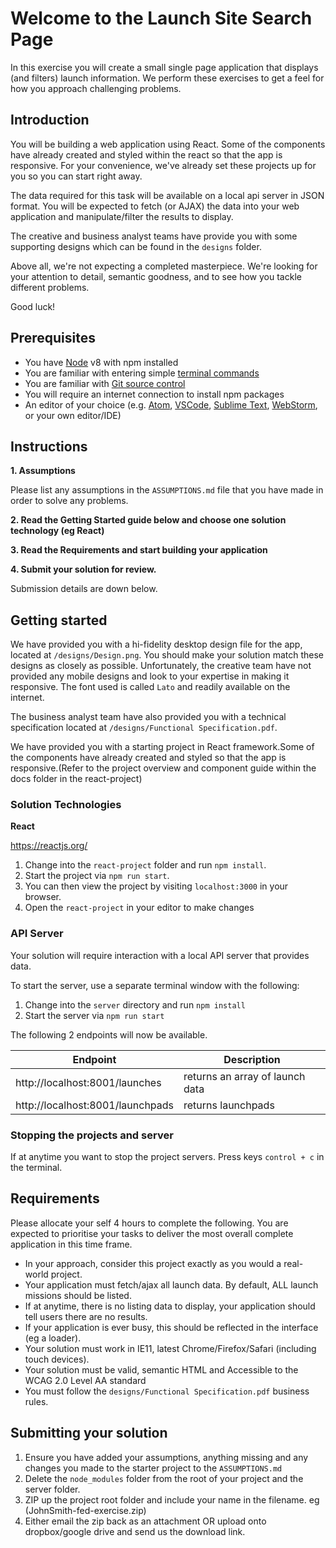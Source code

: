 # Welcome to the Launch Site Search Page

In this exercise you will create a small single page application that displays (and filters) launch information.
We perform these exercises to get a feel for how you approach challenging problems.

## Introduction

You will be building a web application using React.
Some of the components have already created and styled within the react so that the app is responsive.
For your convenience, we've already set these projects up for you so you can start right away.

The data required for this task will be available on a local api server in JSON format. You will be expected to fetch
(or AJAX) the data into your web application and manipulate/filter the results to display.

The creative and business analyst teams have provide you with some supporting designs which can be found in the `designs`
folder.

Above all, we're not expecting a completed masterpiece. We're looking for your attention to detail, semantic goodness,
and to see how you tackle different problems.

Good luck!

## Prerequisites

- You have [Node](https://nodejs.org/en/) v8 with npm installed
- You are familiar with entering simple [terminal commands](http://blog.teamtreehouse.com/introduction-to-the-mac-os-x-command-line)
- You are familiar with [Git source control](https://product.hubspot.com/blog/git-and-github-tutorial-for-beginners)
- You will require an internet connection to install npm packages
- An editor of your choice (e.g. [Atom](https://atom.io/), [VSCode](https://code.visualstudio.com/), [Sublime Text](https://www.sublimetext.com/), [WebStorm](https://www.jetbrains.com/webstorm/), or your own editor/IDE)

## Instructions

**1. Assumptions**

Please list any assumptions in the `ASSUMPTIONS.md` file that you have made in order to solve any problems.

**2. Read the Getting Started guide below and choose one solution technology (eg React)**

**3. Read the Requirements and start building your application**

**4. Submit your solution for review.**

Submission details are down below.

## Getting started

We have provided you with a hi-fidelity desktop design file for the app, located at `/designs/Design.png`. You should
make your solution match these designs as closely as possible. Unfortunately, the creative team have not provided any
mobile designs and look to your expertise in making it responsive. The font used is called `Lato` and readily available
on the internet.

The business analyst team have also provided you with a technical specification located at `/designs/Functional Specification.pdf`.

We have provided you with a starting project in React framework.Some of the components have already created and styled so that the app is responsive.(Refer to the project
overview and component guide within the docs folder in the react-project)

### Solution Technologies

**React**

https://reactjs.org/

1. Change into the `react-project` folder and run `npm install`.
2. Start the project via `npm run start`.
3. You can then view the project by visiting `localhost:3000` in your browser.
4. Open the `react-project` in your editor to make changes

### API Server

Your solution will require interaction with a local API server that provides data.

To start the server, use a separate terminal window with the following:

1. Change into the `server` directory and run `npm install`
2. Start the server via `npm run start`

The following 2 endpoints will now be available.

| Endpoint                         | Description                     |
| -------------------------------- | ------------------------------- |
| http://localhost:8001/launches   | returns an array of launch data |
| http://localhost:8001/launchpads | returns launchpads              |

### Stopping the projects and server

If at anytime you want to stop the project servers. Press keys `control + c` in the terminal.

## Requirements

Please allocate your self 4 hours to complete the following. You are expected to prioritise your
tasks to deliver the most overall complete application in this time frame.

- In your approach, consider this project exactly as you would a real-world project.
- Your application must fetch/ajax all launch data. By default, ALL launch missions should be listed.
- If at anytime, there is no listing data to display, your application should tell users there are no results.
- If your application is ever busy, this should be reflected in the interface (eg a loader).
- Your solution must work in IE11, latest Chrome/Firefox/Safari (including touch devices).
- Your solution must be valid, semantic HTML and Accessible to the WCAG 2.0 Level AA standard
- You must follow the `designs/Functional Specification.pdf` business rules.

## Submitting your solution

1. Ensure you have added your assumptions, anything missing and any changes you made to the starter project to the `ASSUMPTIONS.md`
2. Delete the `node_modules` folder from the root of your project and the server folder.
3. ZIP up the project root folder and include your name in the filename. eg (JohnSmith-fed-exercise.zip)
4. Either email the zip back as an attachment OR upload onto dropbox/google drive and send us the download link.
